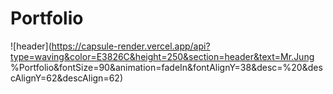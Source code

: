 # Portfolio

![header](https://capsule-render.vercel.app/api?type=waving&color=E3826C&height=250&section=header&text=Mr.Jung %Portfolio&fontSize=90&animation=fadeIn&fontAlignY=38&desc=%20&descAlignY=62&descAlign=62)

